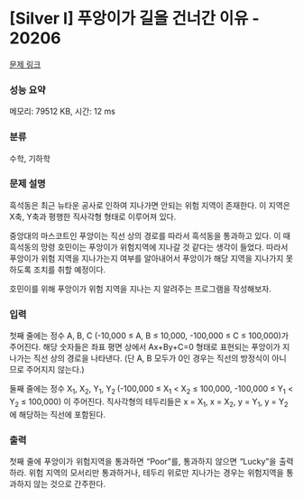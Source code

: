# [Silver I] 푸앙이가 길을 건너간 이유 - 20206 

[문제 링크](https://www.acmicpc.net/problem/20206) 

### 성능 요약

메모리: 79512 KB, 시간: 12 ms

### 분류

수학, 기하학

### 문제 설명

<p>흑석동은 최근 뉴타운 공사로 인하여 지나가면 안되는 위험 지역이 존재한다. 이 지역은 X축, Y축과 평행한 직사각형 형태로 이루어져 있다.</p>

<p>중앙대의 마스코트인 푸앙이는 직선 상의 경로를 따라서 흑석동을 통과하고 있다. 이 때 흑석동의 망령 호민이는 푸앙이가 위험지역에 지나갈 것 같다는 생각이 들었다. 따라서 푸앙이가 위험 지역을 지나가는지 여부를 알아내어서 푸앙이가 해당 지역을 지나가지 못하도록 조치를 취할 예정이다.</p>

<p>호민이를 위해 푸앙이가 위험 지역을 지나는 지 알려주는 프로그램을 작성해보자.</p>

### 입력 

 <p>첫째 줄에는 정수 A, B, C (-10,000 ≤ A, B ≤ 10,000, -100,000 ≤ C ≤ 100,000)가 주어진다. 해당 숫자들은 좌표 평면 상에서 Ax+By+C=0 형태로 표현되는 푸앙이가 지나가는 직선 상의 경로을 나타낸다. (단 A, B 모두가 0인 경우는 직선의 방정식이 아니므로 주어지지 않는다.)</p>

<p>둘째 줄에는 정수 X<sub>1</sub>, X<sub>2</sub>, Y<sub>1</sub>, Y<sub>2 </sub>(-100,000 ≤ X<sub>1</sub> < X<sub>2</sub> ≤ 100,000, -100,000 ≤ Y<sub>1</sub> < Y<sub>2</sub> ≤ 100,000) 이 주어진다. 직사각형의 테두리들은 x = X<sub>1</sub>, x = X<sub>2</sub>, y = Y<sub>1</sub>, y = Y<sub>2 </sub>에 해당하는 직선에 포함된다.</p>

### 출력 

 <p style="text-align:justify; margin-bottom:11px">첫째 줄에 푸앙이가 위험지역을 통과하면 “Poor”를, 통과하지 않으면 “Lucky”을 출력하라. 위험 지역의 모서리만 통과하거나, 테두리 위로만 지나가는 경우는 위험지역을 통과하지 않는 것으로 간주한다.</p>

